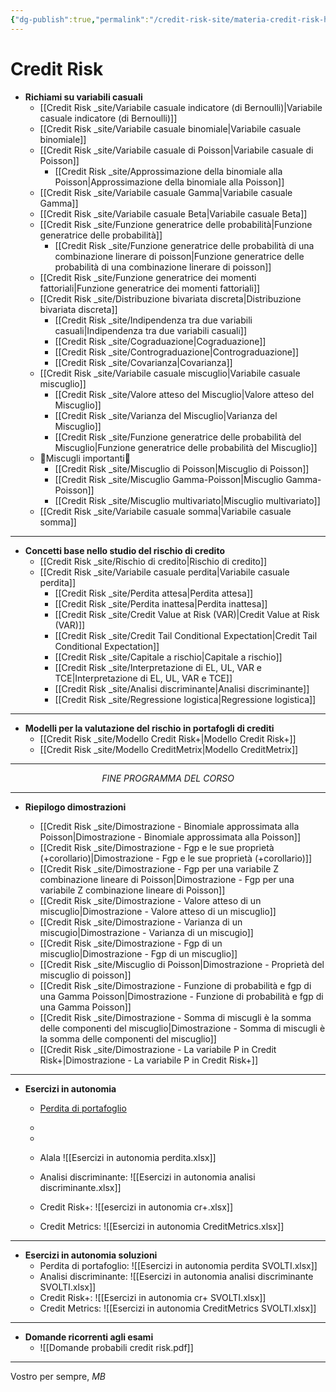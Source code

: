 ```yaml
---
{"dg-publish":true,"permalink":"/credit-risk-site/materia-credit-risk-home-site/","tags":["gardenEntry"]}
---
```


# **Credit Risk**

-  **Richiami su variabili casuali**
	- [[Credit Risk _site/Variabile casuale indicatore (di Bernoulli)\|Variabile casuale indicatore (di Bernoulli)]]
	- [[Credit Risk _site/Variabile casuale binomiale\|Variabile casuale binomiale]]
	- [[Credit Risk _site/Variabile casuale di Poisson\|Variabile casuale di Poisson]]
		- [[Credit Risk _site/Approssimazione della binomiale alla Poisson\|Approssimazione della binomiale alla Poisson]]
	- [[Credit Risk _site/Variabile casuale Gamma\|Variabile casuale Gamma]]
	- [[Credit Risk _site/Variabile casuale Beta\|Variabile casuale Beta]]
	- [[Credit Risk _site/Funzione generatrice delle probabilità\|Funzione generatrice delle probabilità]]
		- [[Credit Risk _site/Funzione generatrice delle probabilità di una combinazione linerare di poisson\|Funzione generatrice delle probabilità di una combinazione linerare di poisson]]
	- [[Credit Risk _site/Funzione generatrice dei momenti fattoriali\|Funzione generatrice dei momenti fattoriali]]
	- [[Credit Risk _site/Distribuzione bivariata discreta\|Distribuzione bivariata discreta]]
		- [[Credit Risk _site/Indipendenza tra due variabili casuali\|Indipendenza tra due variabili casuali]]
		- [[Credit Risk _site/Cograduazione\|Cograduazione]]
		- [[Credit Risk _site/Contrograduazione\|Contrograduazione]]
		- [[Credit Risk _site/Covarianza\|Covarianza]]
	- [[Credit Risk _site/Variabile casuale miscuglio\|Variabile casuale miscuglio]]
		- [[Credit Risk _site/Valore atteso del Miscuglio\|Valore atteso del Miscuglio]]
		- [[Credit Risk _site/Varianza del Miscuglio\|Varianza del Miscuglio]] 
		- [[Credit Risk _site/Funzione generatrice delle probabilità del Miscuglio\|Funzione generatrice delle probabilità del Miscuglio]]
	- 🔴Miscugli importanti🔴  
		- [[Credit Risk _site/Miscuglio di Poisson\|Miscuglio di Poisson]]
		- [[Credit Risk _site/Miscuglio Gamma-Poisson\|Miscuglio Gamma-Poisson]]
		- [[Credit Risk _site/Miscuglio multivariato\|Miscuglio multivariato]]
	- [[Credit Risk _site/Variabile casuale somma\|Variabile casuale somma]] 

---
 
- **Concetti base nello studio del rischio di credito**
	- [[Credit Risk _site/Rischio di credito\|Rischio di credito]]
	- [[Credit Risk _site/Variabile casuale perdita\|Variabile casuale perdita]]
		- [[Credit Risk _site/Perdita attesa\|Perdita attesa]]
		- [[Credit Risk _site/Perdita inattesa\|Perdita inattesa]]
		- [[Credit Risk _site/Credit Value at Risk (VAR)\|Credit Value at Risk (VAR)]]
		- [[Credit Risk _site/Credit Tail Conditional Expectation\|Credit Tail Conditional Expectation]]
		- [[Credit Risk _site/Capitale a rischio\|Capitale a rischio]]
		- [[Credit Risk _site/Interpretazione di EL, UL, VAR e TCE\|Interpretazione di EL, UL, VAR e TCE]] 
		- [[Credit Risk _site/Analisi discriminante\|Analisi discriminante]]
		- [[Credit Risk _site/Regressione logistica\|Regressione logistica]]
	
---

- **Modelli per la valutazione del rischio in portafogli di crediti**
	- [[Credit Risk _site/Modello Credit Risk+\|Modello Credit Risk+]]
	- [[Credit Risk _site/Modello CreditMetrix\|Modello CreditMetrix]]

---
$$FINE \ PROGRAMMA \ DEL \ CORSO$$

---

- **Riepilogo dimostrazioni**

	- [[Credit Risk _site/Dimostrazione - Binomiale approssimata alla Poisson\|Dimostrazione - Binomiale approssimata alla Poisson]]
	- [[Credit Risk _site/Dimostrazione - Fgp e le sue proprietà (+corollario)\|Dimostrazione - Fgp e le sue proprietà (+corollario)]]
	- [[Credit Risk _site/Dimostrazione - Fgp per una variabile Z combinazione lineare di Poisson\|Dimostrazione - Fgp per una variabile Z combinazione lineare di Poisson]]
	- [[Credit Risk _site/Dimostrazione - Valore atteso di un miscuglio\|Dimostrazione - Valore atteso di un miscuglio]]
	- [[Credit Risk _site/Dimostrazione - Varianza di un miscugio\|Dimostrazione - Varianza di un miscugio]]
	- [[Credit Risk _site/Dimostrazione - Fgp di un miscuglio\|Dimostrazione - Fgp di un miscuglio]]
	- [[Credit Risk _site/Miscuglio di Poisson\|Dimostrazione - Proprietà del miscuglio di poisson]]
	- [[Credit Risk _site/Dimostrazione -  Funzione di probabilità e fgp di una Gamma Poisson\|Dimostrazione -  Funzione di probabilità e fgp di una Gamma Poisson]]
	- [[Credit Risk _site/Dimostrazione - Somma di miscugli è la somma delle componenti del miscuglio\|Dimostrazione - Somma di miscugli è la somma delle componenti del miscuglio]]
	- [[Credit Risk _site/Dimostrazione - La variabile P in Credit Risk+\|Dimostrazione - La variabile P in Credit Risk+]]

---

- **Esercizi in autonomia**
	- [Perdita di portafoglio](https://github.com/marcolldotcoin/credit_risk/blob/2ddff935d9f5972f072eb274af19b7ad40493de4/src/site/uploads/Domande%20probabili%20credit%20risk.pdf)

	- 
	- 
	- Alala ![[Esercizi in autonomia perdita.xlsx]]
	- Analisi discriminante: ![[Esercizi in autonomia analisi discriminante.xlsx]]
	- Credit Risk+: ![[esercizi in autonomia cr+.xlsx]]
	- Credit Metrics: ![[Esercizi in autonomia CreditMetrics.xlsx]]

---
- **Esercizi in autonomia soluzioni**
	- Perdita di portafoglio: ![[Esercizi in autonomia perdita SVOLTI.xlsx]]
	- Analisi discriminante: ![[Esercizi in autonomia analisi discriminante SVOLTI.xlsx]] 
	- Credit Risk+: ![[Esercizi in autonomia cr+ SVOLTI.xlsx]] 
	- Credit Metrics: ![[Esercizi in autonomia CreditMetrics SVOLTI.xlsx]]
---

- **Domande ricorrenti agli esami**
	- ![[Domande probabili credit risk.pdf]]

---

Vostro per sempre, $MB$